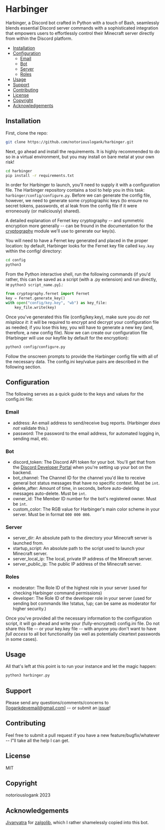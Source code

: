# Harbinger <!-- omit from toc -->

Harbinger, a Discord bot crafted in Python with a touch of Bash, seamlessly blends essential Discord server commands with a sophisticated integration that empowers users to effortlessly control their Minecraft server directly from within the Discord platform.

- [Installation](#installation)
- [Configuration](#configuration)
  - [Email](#email)
  - [Bot](#bot)
  - [Server](#server)
  - [Roles](#roles)
- [Usage](#usage)
- [Support](#support)
- [Contributing](#contributing)
- [License](#license)
- [Copyright](#copyright)
- [Acknowledgements](#acknowledgements)

## Installation

First, clone the repo:

```bash
git clone https://github.com/notoriouslogank/harbinger.git
```

Next, go ahead and install the requirements.  It is highly recommended to do so in a virtual environment, but you may install on bare metal at your own risk!

```bash
cd harbinger
pip install -r requirements.txt
```

In order for Harbinger to launch, you'll need to supply it with a configuration file.  The Harbinger repository contains a tool to help you in this task: ``harbinger/config/configure.py``. Before we can generate the config file, however, we need to generate some cryptographic keys (to ensure no secret tokens, passwords, et al leak from the config file if it were erroneously (or maliciously) shared).

A detailed explanation of Fernet key cryptography -- and symmetric encryption more generally -- can be fround in the documentation for the [cryptography](https://cryptography.io/en/latest/fernet/) module we'll use to generate our key(s).

You will need to have a Fernet key generated and placed in the proper location: by default, Harbinger looks for the Fernet key file called ``key.key`` within the config/ directory:

```bash
cd config
python3
```

From the Python interactive shell, run the following commands (if you'd rather, this can be saved as a script (with a .py extension) and run directly, ie ``python3 script_name.py``).:

```python
from cryptography.fernet import Fernet
key = Fernet.generate_key()
with open("config/key.key", "wb") as key_file:
    key_file.write(key)
```

Once you've generated this file (config/key.key), make sure you *do not misplace it*: it will be required to encrypt and decrypt your configuration file as needed; if you lose this key, you will have to generate a new key (and, therefore, a new config file).  Now we can create our configuration file (Harbinger will use our keyfile by default for the encryption):

```bash
python3 config/configure.py
```

Follow the onscreen prompts to provide the Harbinger config file with all of the necessary data.  The config.ini key/value pairs are described in the following section.

## Configuration

The following serves as a quick guide to the keys and values for the config.ini file:

### Email

- address: An email address to send/receive bug reports. (Harbinger *does not* validate this.)
- password: The password to the email address, for automated logging in, sending mail, etc.

### Bot

- discord_token: The Discord API token for your bot.  You'll get that from the [Discord Developer Portal](https://discord.com/developers/docs/intro) when you're setting up your bot on the backend.
- bot_channel: The Channel ID for the channel you'd like to receive general bot status messages that have no specific context. Must be ``int``.
- delete_after: Amount of time, in seconds, before auto-deleting messages auto-delete. Must be ``int``.
- owner_id: The Member ID number for the bot's registered owner. Must be ``int``.
- custom_color: The RGB value for Harbinger's main color scheme in your server. Must be in format ``000 000 000``.

### Server

- server_dir: An absolute path to the directory your Minecraft server is launched from.
- startup_script: An absolute path to the script used to launch your Minecraft server.
- server_local_ip: The local, private IP address of the Minecraft server.
- server_public_ip: The public IP address of the Minecraft server.

### Roles

- moderator: The Role ID of the highest role in your server (used for checking Harbinger command permissions)
- developer: The Role ID of the developer role in your server (used for sending bot commands like !status, !up; can be same as moderator for higher security.)

Once you've provided all the necessary information to the configuration script, it will go ahead and write your (fully-encrypted) config.ini file.  Do not share this file -- or your key.key file -- with anyone you don't want to have *full access* to all bot functionality (as well as potentially cleartext passwords in some cases).

## Usage

All that's left at this point is to run your instance and let the magic happen:

```bash
python3 harbinger.py
```

## Support

Please send any questions/comments/concerns to [logankdevemail@gmail.com] -- or submit an [issue](https://github.com/notoriouslogank/harbinger/issues)!

## Contributing

Feel free to submit a pull request if you have a new feature/bugfix/whatever -- I"ll take all the help I can get.

## License

MIT

## Copyright

notoriouslogank 2023

## Acknowledgements

[Jivanyatra](https://github.com/jivanyatra) for [zalgolib](https://github.com/jivanyatra/zalgolib/blob/master/src/zalgolib/zalgolib.py), which I rather shamelessly copied into this bot.
